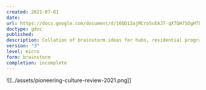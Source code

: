 ```yaml
---
created: 2021-07-01
date: 
url: https://docs.google.com/document/d/16QD13ajMCroScEAJT-qXTQH7SOgHTkx6YOpU9dpdE2E/edit#heading=h.45ozzgrmcuqc
doctype: gdoc
published: 
description: Collation of brainstorm ideas for hubs, residential programs and engagement pathways
version: "3"
level: micro
form: brainstorm
completion: incomplete
---
```

![[../assets/pioneering-culture-review-2021.png]]